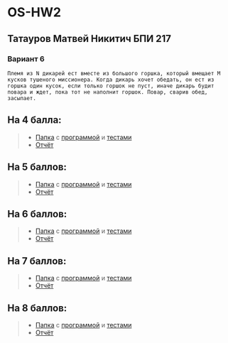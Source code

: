 # OS-HW2

## Татауров Матвей Никитич БПИ 217
### Вариант 6
`Племя из N дикарей ест вместе из большого горшка, который вмещает M кусков тушеного миссионера.
Когда дикарь хочет обедать, он ест из горшка один кусок, если
только горшок не пуст, иначе дикарь будит повара и ждет, пока
тот не наполнит горшок. Повар, сварив обед, засыпает. `

## На 4 балла:
> * [Папка](https://github.com/KcasTischaWattt/OS-HW2/tree/main/On%204) с [программой](https://github.com/KcasTischaWattt/OS-HW2/blob/main/On%204/program.c) и [тестами](https://github.com/KcasTischaWattt/OS-HW2/blob/main/On%204/Test4.png)
> * [Отчёт](https://github.com/KcasTischaWattt/OS-HW2/blob/main/On%204/readme.md)

## На 5 баллов:
> * [Папка](https://github.com/KcasTischaWattt/OS-HW2/tree/main/On%205) с [программой](https://github.com/KcasTischaWattt/OS-HW2/blob/main/On%205/program.c) и [тестами](https://github.com/KcasTischaWattt/OS-HW2/blob/main/On%205/Test5.png)
> * [Отчёт](https://github.com/KcasTischaWattt/OS-HW2/blob/main/On%205/readme.md)

## На 6 баллов:
> * [Папка](https://github.com/KcasTischaWattt/OS-HW2/tree/main/On%206) с [программой](https://github.com/KcasTischaWattt/OS-HW2/blob/main/On%206/program.c) и [тестами](https://github.com/KcasTischaWattt/OS-HW2/blob/main/On%206/Test6.png)
> * [Отчёт](https://github.com/KcasTischaWattt/OS-HW2/blob/main/On%206/readme.md)

## На 7 баллов:
> * [Папка](https://github.com/KcasTischaWattt/OS-HW2/tree/main/On%207) с [программой](https://github.com/KcasTischaWattt/OS-HW2/blob/main/On%207/savage.c) и [тестами](https://github.com/KcasTischaWattt/OS-HW2/blob/main/On%207/Test7.png)
> * [Отчёт](https://github.com/KcasTischaWattt/OS-HW2/blob/main/On%207/readme.md)

## На 8 баллов:
> * [Папка](https://github.com/KcasTischaWattt/OS-HW2/tree/main/On%208) с [программой](https://github.com/KcasTischaWattt/OS-HW2/blob/main/On%208/savage.c) и [тестами](https://github.com/KcasTischaWattt/OS-HW2/blob/main/On%208/Test8.png)
> * [Отчёт](https://github.com/KcasTischaWattt/OS-HW2/blob/main/On%208/readme.md)
